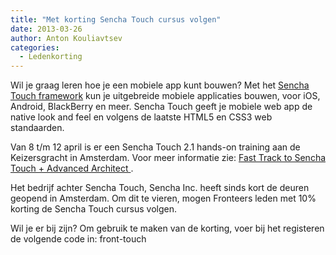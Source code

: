 ```yaml
---
title: "Met korting Sencha Touch cursus volgen"
date: 2013-03-26
author: Anton Kouliavtsev
categories: 
  - Ledenkorting
---
```

Wil je graag leren hoe je een mobiele app kunt bouwen? Met het [Sencha Touch framework](http://www.sencha.com/products/touch/features/) kun je uitgebreide mobiele applicaties bouwen, voor iOS, Android, BlackBerry en meer. Sencha Touch geeft je mobiele web app de native look and feel en volgens de laatste HTML5 en CSS3 web standaarden.

Van 8 t/m 12 april is er een Sencha Touch 2.1 hands-on training aan de Keizersgracht in Amsterdam. Voor meer informatie zie: [Fast Track to Sencha Touch + Advanced Architect ](http://www.sencha.com/company/events/apr-8-12-fast-track-to-sencha-touch-2-advanced-architect-training-amste/).

Het bedrijf achter Sencha Touch, Sencha Inc. heeft sinds kort de deuren geopend in Amsterdam. Om dit te vieren, mogen Fronteers leden met 10% korting de Sencha Touch cursus volgen.

Wil je er bij zijn? Om gebruik te maken van de korting, voer bij het registeren de volgende code in: front-touch